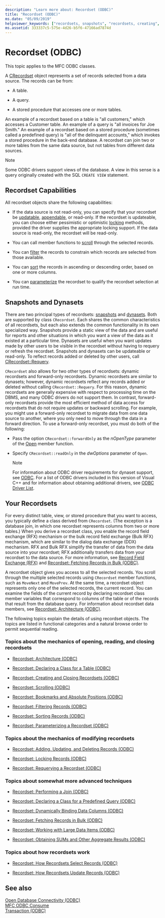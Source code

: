 ```yaml
---
description: "Learn more about: Recordset (ODBC)"
title: "Recordset (ODBC)"
ms.date: "05/09/2019"
helpviewer_keywords: ["recordsets, snapshots", "recordsets, creating", "dynamic recordsets", "forward-only recordsets", "recordsets, dynasets", "ODBC recordsets, CRecordset objects", "ODBC recordsets", "recordsets, about recordsets", "snapshots, ODBC recordsets", "dynasets"]
ms.assetid: 333337c5-575e-4d26-b5f6-47166ad7874d
---
```

# Recordset (ODBC)

This topic applies to the MFC ODBC classes.

A [CRecordset](../../mfc/reference/crecordset-class.md) object represents a set of records selected from a data source. The records can be from:

- A table.

- A query.

- A stored procedure that accesses one or more tables.

An example of a recordset based on a table is "all customers," which accesses a Customer table. An example of a query is "all invoices for Joe Smith." An example of a recordset based on a stored procedure (sometimes called a predefined query) is "all of the delinquent accounts," which invokes a stored procedure in the back-end database. A recordset can join two or more tables from the same data source, but not tables from different data sources.

> [!NOTE]
> Some ODBC drivers support views of the database. A view in this sense is a query originally created with the SQL `CREATE VIEW` statement.

## <a name="_core_recordset_capabilities"></a> Recordset Capabilities

All recordset objects share the following capabilities:

- If the data source is not read-only, you can specify that your recordset be [updatable](../../data/odbc/recordset-adding-updating-and-deleting-records-odbc.md), [appendable](../../data/odbc/recordset-adding-updating-and-deleting-records-odbc.md), or read-only. If the recordset is updateable, you can choose either pessimistic or optimistic [locking](../../data/odbc/recordset-locking-records-odbc.md) methods, provided the driver supplies the appropriate locking support. If the data source is read-only, the recordset will be read-only.

- You can call member functions to [scroll](../../data/odbc/recordset-scrolling-odbc.md) through the selected records.

- You can [filter](../../data/odbc/recordset-filtering-records-odbc.md) the records to constrain which records are selected from those available.

- You can [sort](../../data/odbc/recordset-sorting-records-odbc.md) the records in ascending or descending order, based on one or more columns.

- You can [parameterize](../../data/odbc/recordset-parameterizing-a-recordset-odbc.md) the recordset to qualify the recordset selection at run time.

## <a name="_core_snapshots_and_dynasets"></a> Snapshots and Dynasets

There are two principal types of recordsets: [snapshots](../../data/odbc/snapshot.md) and [dynasets](../../data/odbc/dynaset.md). Both are supported by class `CRecordset`. Each shares the common characteristics of all recordsets, but each also extends the common functionality in its own specialized way. Snapshots provide a static view of the data and are useful for reports and other situations in which you want a view of the data as it existed at a particular time. Dynasets are useful when you want updates made by other users to be visible in the recordset without having to requery or refresh the recordset. Snapshots and dynasets can be updateable or read-only. To reflect records added or deleted by other users, call [CRecordset::Requery](../../mfc/reference/crecordset-class.md#requery).

`CRecordset` also allows for two other types of recordsets: dynamic recordsets and forward-only recordsets. Dynamic recordsets are similar to dynasets; however, dynamic recordsets reflect any records added or deleted without calling `CRecordset::Requery`. For this reason, dynamic recordsets are generally expensive with respect to processing time on the DBMS, and many ODBC drivers do not support them. In contrast, forward-only recordsets provide the most efficient method of data access for recordsets that do not require updates or backward scrolling. For example, you might use a forward-only recordset to migrate data from one data source to another, where you only need to move through the data in a forward direction. To use a forward-only recordset, you must do both of the following:

- Pass the option `CRecordset::forwardOnly` as the *nOpenType* parameter of the [Open](../../mfc/reference/crecordset-class.md#open) member function.

- Specify `CRecordset::readOnly` in the *dwOptions* parameter of `Open`.

    > [!NOTE]
    >  For information about ODBC driver requirements for dynaset support, see [ODBC](../../data/odbc/odbc-basics.md). For a list of ODBC drivers included in this version of Visual C++ and for information about obtaining additional drivers, see [ODBC Driver List](../../data/odbc/odbc-driver-list.md).

## <a name="_core_your_recordsets"></a> Your Recordsets

For every distinct table, view, or stored procedure that you want to access, you typically define a class derived from `CRecordset`. (The exception is a database join, in which one recordset represents columns from two or more tables.) When you derive a recordset class, you enable the record field exchange (RFX) mechanism or the bulk record field exchange (Bulk RFX) mechanism, which are similar to the dialog data exchange (DDX) mechanism. RFX and Bulk RFX simplify the transfer of data from the data source into your recordset; RFX additionally transfers data from your recordset to the data source. For more information, see [Record Field Exchange (RFX)](../../data/odbc/record-field-exchange-rfx.md) and [Recordset: Fetching Records in Bulk (ODBC)](../../data/odbc/recordset-fetching-records-in-bulk-odbc.md).

A recordset object gives you access to all the selected records. You scroll through the multiple selected records using `CRecordset` member functions, such as `MoveNext` and `MovePrev`. At the same time, a recordset object represents only one of the selected records, the current record. You can examine the fields of the current record by declaring recordset class member variables that correspond to columns of the table or of the records that result from the database query. For information about recordset data members, see [Recordset: Architecture (ODBC)](../../data/odbc/recordset-architecture-odbc.md).

The following topics explain the details of using recordset objects. The topics are listed in functional categories and a natural browse order to permit sequential reading.

### Topics about the mechanics of opening, reading, and closing recordsets

- [Recordset: Architecture (ODBC)](../../data/odbc/recordset-architecture-odbc.md)

- [Recordset: Declaring a Class for a Table (ODBC)](../../data/odbc/recordset-declaring-a-class-for-a-table-odbc.md)

- [Recordset: Creating and Closing Recordsets (ODBC)](../../data/odbc/recordset-creating-and-closing-recordsets-odbc.md)

- [Recordset: Scrolling (ODBC)](../../data/odbc/recordset-scrolling-odbc.md)

- [Recordset: Bookmarks and Absolute Positions (ODBC)](../../data/odbc/recordset-bookmarks-and-absolute-positions-odbc.md)

- [Recordset: Filtering Records (ODBC)](../../data/odbc/recordset-filtering-records-odbc.md)

- [Recordset: Sorting Records (ODBC)](../../data/odbc/recordset-sorting-records-odbc.md)

- [Recordset: Parameterizing a Recordset (ODBC)](../../data/odbc/recordset-parameterizing-a-recordset-odbc.md)

### Topics about the mechanics of modifying recordsets

- [Recordset: Adding, Updating, and Deleting Records (ODBC)](../../data/odbc/recordset-adding-updating-and-deleting-records-odbc.md)

- [Recordset: Locking Records (ODBC)](../../data/odbc/recordset-locking-records-odbc.md)

- [Recordset: Requerying a Recordset (ODBC)](../../data/odbc/recordset-requerying-a-recordset-odbc.md)

### Topics about somewhat more advanced techniques

- [Recordset: Performing a Join (ODBC)](../../data/odbc/recordset-performing-a-join-odbc.md)

- [Recordset: Declaring a Class for a Predefined Query (ODBC)](../../data/odbc/recordset-declaring-a-class-for-a-predefined-query-odbc.md)

- [Recordset: Dynamically Binding Data Columns (ODBC)](../../data/odbc/recordset-dynamically-binding-data-columns-odbc.md)

- [Recordset: Fetching Records in Bulk (ODBC)](../../data/odbc/recordset-fetching-records-in-bulk-odbc.md)

- [Recordset: Working with Large Data Items (ODBC)](../../data/odbc/recordset-working-with-large-data-items-odbc.md)

- [Recordset: Obtaining SUMs and Other Aggregate Results (ODBC)](../../data/odbc/recordset-obtaining-sums-and-other-aggregate-results-odbc.md)

### Topics about how recordsets work

- [Recordset: How Recordsets Select Records (ODBC)](../../data/odbc/recordset-how-recordsets-select-records-odbc.md)

- [Recordset: How Recordsets Update Records (ODBC)](../../data/odbc/recordset-how-recordsets-update-records-odbc.md)

## See also

[Open Database Connectivity (ODBC)](../../data/odbc/open-database-connectivity-odbc.md)<br/>
[MFC ODBC Consume](../../mfc/reference/adding-an-mfc-odbc-consumer.md)<br/>
[Transaction (ODBC)](../../data/odbc/transaction-odbc.md)
